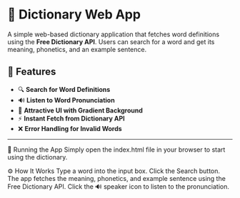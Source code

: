 # 📖 Dictionary Web App

A simple web-based dictionary application that fetches word definitions using the **Free Dictionary API**. Users can search for a word and get its meaning, phonetics, and an example sentence.

## 🚀 Features
- 🔍 **Search for Word Definitions**
- 🔊 **Listen to Word Pronunciation**
- 🎨 **Attractive UI with Gradient Background**
- ⚡ **Instant Fetch from Dictionary API**
- ❌ **Error Handling for Invalid Words**

---

🔹 Running the App
Simply open the index.html file in your browser to start using the dictionary.

⚙️ How It Works
Type a word into the input box.
Click the Search button.
The app fetches the meaning, phonetics, and example sentence using the Free Dictionary API.
Click the 🔊 speaker icon to listen to the pronunciation.
